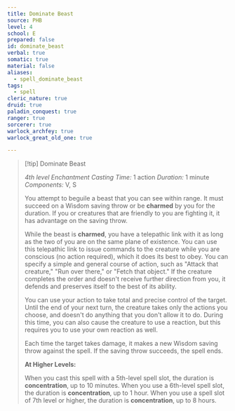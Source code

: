 ```yaml
---
title: Dominate Beast
source: PHB
level: 4
school: E
prepared: false
id: dominate_beast
verbal: true
somatic: true
material: false
aliases:
  - spell_dominate_beast
tags:
  - spell
cleric_nature: true
druid: true
paladin_conquest: true
ranger: true
sorcerer: true
warlock_archfey: true
warlock_great_old_one: true

---
```

>[!tip] Dominate Beast
>
> *4th level Enchantment*
> *Casting Time:* 1 action
> *Duration:* 1 minute
> *Components:* V, S
>
>You attempt to beguile a beast that you can see within range. It must succeed on a Wisdom saving throw or be **charmed** by you for the duration. If you or creatures that are friendly to you are fighting it, it has advantage on the saving throw.
>
>While the beast is **charmed**, you have a telepathic link with it as long as the two of you are on the same plane of existence. You can use this telepathic link to issue commands to the creature while you are conscious (no action required), which it does its best to obey. You can specify a simple and general course of action, such as "Attack that creature," "Run over there," or "Fetch that object." If the creature completes the order and doesn't receive further direction from you, it defends and preserves itself to the best of its ability.
>
>You can use your action to take total and precise control of the target. Until the end of your next turn, the creature takes only the actions you choose, and doesn't do anything that you don't allow it to do. During this time, you can also cause the creature to use a reaction, but this requires you to use your own reaction as well.
>
>Each time the target takes damage, it makes a new Wisdom saving throw against the spell. If the saving throw succeeds, the spell ends.
>
>**At Higher Levels:**
>
>When you cast this spell with a 5th-level spell slot, the duration is **concentration**, up to 10 minutes. When you use a 6th-level spell slot, the duration is **concentration**, up to 1 hour. When you use a spell slot of 7th level or higher, the duration is **concentration**, up to 8 hours.
>

